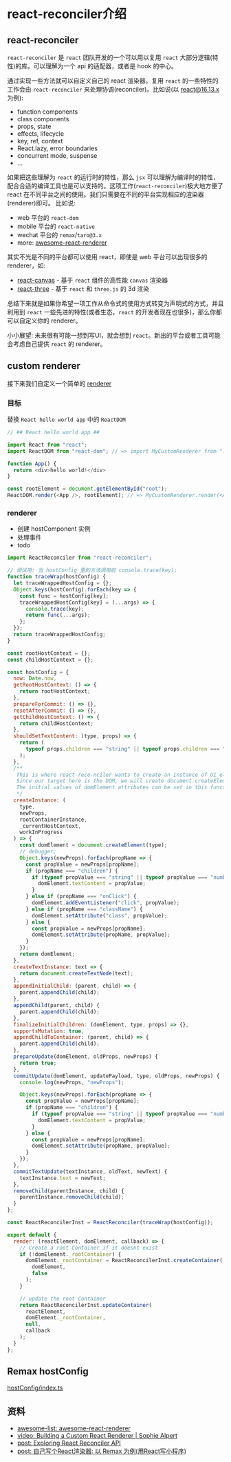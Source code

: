 # react-reconciler介绍

## react-reconciler

`react-reconciler` 是 `react` 团队开发的一个可以用以复用 `react` 大部分逻辑(特性)的库。可以理解为一个 api 的适配器，或者是 hook 的中心。

通过实现一些方法就可以自定义自己的 react 渲染器。复用 `react` 的一些特性的工作会由 `react-reconciler` 来处理协调(reconciler)。比如说(以 react@16.13.x 为例):

- function components
- class components
- props, state
- effects, lifecycle
- key, ref, context
- React.lazy, error boundaries
- concurrent mode, suspense
- ...

如果把这些理解为 `react` 的运行时的特性，那么 `jsx` 可以理解为编译时的特性，配合合适的编译工具也是可以支持的。这项工作(`react-reconciler`)极大地方便了 react 在不同平台之间的使用。我们只需要在不同的平台实现相应的渲染器(renderer)即可。 比如说:

- web 平台的 `react-dom`
- mobile 平台的 `react-native`
- wechat 平台的 `remax`/`taro@3.x`
- more: [awesome-react-renderer](https://github.com/chentsulin/awesome-react-renderer)

其实不光是不同的平台都可以使用 react，即使是 web 平台可以出现很多的 renderer，如:

- [react-canvas](https://github.com/Flipboard/react-canvas) - 基于 `react` 组件的高性能 `canvas` 渲染器
- [react-three](https://github.com/Izzimach/react-three) - 基于 `react` 和 `three.js` 的 3d 渲染

总结下来就是如果你希望一项工作从命令式的使用方式转变为声明式的方式，并且利用到 `react` 一些先进的特性(或者生态，`react` 的开发者现在也很多)，那么你都可以自定义你的 renderer。

小小展望: 未来很有可能一想到写UI，就会想到 `react`。新出的平台或者工具可能会考虑自己提供 `react` 的 renderer。

## custom renderer

接下来我们自定义一个简单的 [renderer](https://codesandbox.io/s/wild-field-i2m6l?file=/src/renders/index.tsx)

### 目标

替换 `React hello world app` 中的 `ReactDOM`

```js 
// ## React hello world app ##

import React from "react";
import ReactDOM from "react-dom"; // => import MyCustomRenderer from "./renderer";

function App() {
  return <div>hello world!</div>
}

const rootElement = document.getElementById("root"); 
ReactDOM.render(<App />, rootElement); // => MyCustomRenderer.render(<App />, rootElement);
```

### renderer

- 创建 hostComponent 实例
- 处理事件
- todo

```js
import ReactReconciler from "react-reconciler";

// 调试用: 当 hostConfig 里的方法调用前 console.trace(key);
function traceWrap(hostConfig) {
  let traceWrappedHostConfig = {};
  Object.keys(hostConfig).forEach(key => {
    const func = hostConfig[key];
    traceWrappedHostConfig[key] = (...args) => {
      console.trace(key);
      return func(...args);
    };
  });
  return traceWrappedHostConfig;
}

const rootHostContext = {};
const childHostContext = {};

const hostConfig = {
  now: Date.now,
  getRootHostContext: () => {
    return rootHostContext;
  },
  prepareForCommit: () => {},
  resetAfterCommit: () => {},
  getChildHostContext: () => {
    return childHostContext;
  },
  shouldSetTextContent: (type, props) => {
    return (
      typeof props.children === "string" || typeof props.children === "number"
    );
  },
  /**
   This is where react-reco-nciler wants to create an instance of UI element in terms of the target. 
   Since our target here is the DOM, we will create document.createElement and type is the argument that contains the type string like div or img or h1 etc. 
   The initial values of domElement attributes can be set in this function from the newProps argument.
   */
  createInstance: (
    type,
    newProps,
    rootContainerInstance,
    _currentHostContext,
    workInProgress
  ) => {
    const domElement = document.createElement(type);
    // debugger;
    Object.keys(newProps).forEach(propName => {
      const propValue = newProps[propName];
      if (propName === "children") {
        if (typeof propValue === "string" || typeof propValue === "number") {
          domElement.textContent = propValue;
        }
      } else if (propName === "onClick") {
        domElement.addEventListener("click", propValue);
      } else if (propName === "className") {
        domElement.setAttribute("class", propValue);
      } else {
        const propValue = newProps[propName];
        domElement.setAttribute(propName, propValue);
      }
    });
    return domElement;
  },
  createTextInstance: text => {
    return document.createTextNode(text);
  },
  appendInitialChild: (parent, child) => {
    parent.appendChild(child);
  },
  appendChild(parent, child) {
    parent.appendChild(child);
  },
  finalizeInitialChildren: (domElement, type, props) => {},
  supportsMutation: true,
  appendChildToContainer: (parent, child) => {
    parent.appendChild(child);
  },
  prepareUpdate(domElement, oldProps, newProps) {
    return true;
  },
  commitUpdate(domElement, updatePayload, type, oldProps, newProps) {
    console.log(newProps, "newProps");

    Object.keys(newProps).forEach(propName => {
      const propValue = newProps[propName];
      if (propName === "children") {
        if (typeof propValue === "string" || typeof propValue === "number") {
          domElement.textContent = propValue;
        }
      } else {
        const propValue = newProps[propName];
        domElement.setAttribute(propName, propValue);
      }
    });
  },
  commitTextUpdate(textInstance, oldText, newText) {
    textInstance.text = newText;
  },
  removeChild(parentInstance, child) {
    parentInstance.removeChild(child);
  }
};

const ReactReconcilerInst = ReactReconciler(traceWrap(hostConfig));

export default {
  render: (reactElement, domElement, callback) => {
    // Create a root Container if it doesnt exist
    if (!domElement._rootContainer) {
      domElement._rootContainer = ReactReconcilerInst.createContainer(
        domElement,
        false
      );
    }

    // update the root Container
    return ReactReconcilerInst.updateContainer(
      reactElement,
      domElement._rootContainer,
      null,
      callback
    );
  }
};
```

## Remax hostConfig 

[hostConfig/index.ts](https://github.com/remaxjs/remax/blob/v2.6.0/packages/remax-runtime/src/hostConfig/index.ts)


## 资料

- [awesome-list: awesome-react-renderer](https://github.com/chentsulin/awesome-react-renderer)
- [video: Building a Custom React Renderer | Sophie Alpert](https://www.youtube.com/watch?v=CGpMlWVcHok)
- [post: Exploring React Reconciler API](https://www.codementor.io/@manasjayanth/exploring-react-reconciler-api-ldbg9tgql)
- [post: 自己写个React渲染器: 以 Remax 为例(用React写小程序)](https://juejin.im/post/5d8395646fb9a06ad16faa57#%E8%87%AA%E5%AE%9A%E4%B9%89react%E6%B8%B2%E6%9F%93%E5%99%A8)
